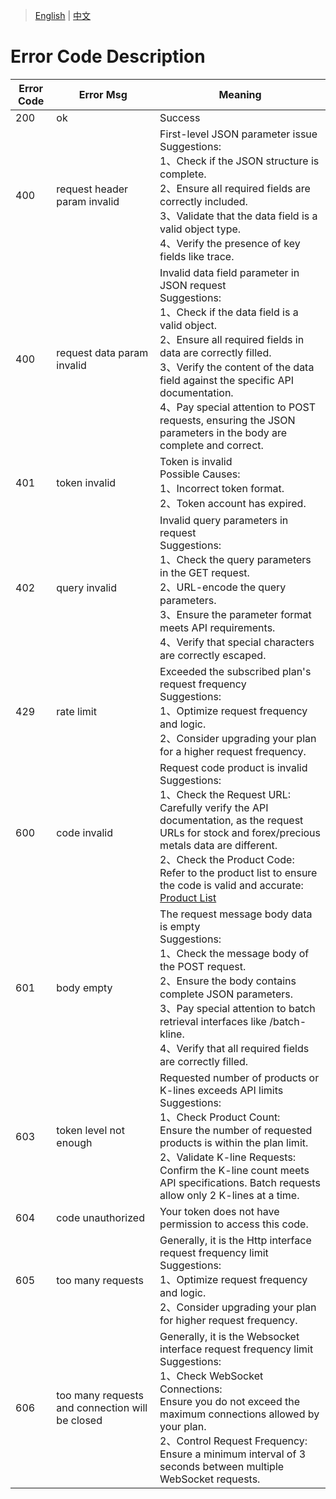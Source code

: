 > [English](./error_code_description.md) | [中文](./error_code_description_cn.md)

# Error Code Description

| Error Code | Error Msg                    | Meaning |
| ---------- | ---------------------------- | --------------------------------------------------------- |
| 200        | ok                           | Success |
| 400        | request header param invalid | First-level JSON parameter issue <br/> Suggestions:<br/>1、Check if the JSON structure is complete.<br/>2、Ensure all required fields are correctly included.<br/>3、Validate that the data field is a valid object type.<br/>4、Verify the presence of key fields like trace.|
| 400        | request data param invalid   | Invalid data field parameter in JSON request <br/>Suggestions: <br/>1、Check if the data field is a valid object.<br/>2、Ensure all required fields in data are correctly filled.<br/>3、Verify the content of the data field against the specific API documentation.<br/>4、Pay special attention to POST requests, ensuring the JSON parameters in the body are complete and correct. |
| 401        | token invalid                | Token is invalid<br/> Possible Causes:<br/>1、Incorrect token format.<br/>2、Token account has expired.|
| 402        | query invalid                | Invalid query parameters in request<br/>Suggestions:<br/>1、Check the query parameters in the GET request.<br/>2、URL-encode the query parameters.<br/>3、Ensure the parameter format meets API requirements.<br/>4、Verify that special characters are correctly escaped. |
| 429        | rate limit                   | Exceeded the subscribed plan's request frequency<br/>Suggestions:<br/>1、Optimize request frequency and logic.<br/>2、Consider upgrading your plan for a higher request frequency.|
| 600        | code invalid                 | Request code product is invalid <br/>Suggestions:<br/>1、Check the Request URL:<br/>Carefully verify the API documentation, as the request URLs for stock and forex/precious metals data are different.<br/>2、Check the Product Code:<br/>Refer to the product list to ensure the code is valid and accurate: [Product List](https://docs.google.com/spreadsheets/d/1avkeR1heZSj6gXIkDeBt8X3nv4EzJetw4yFuKjSDYtA/edit?gid=495387863#gid=495387863)|
| 601        | body empty                   | The request message body data is empty <br/>Suggestions:<br/>1、Check the message body of the POST request.<br/>2、Ensure the body contains complete JSON parameters.<br/>3、Pay special attention to batch retrieval interfaces like /batch-kline.<br/>4、Verify that all required fields are correctly filled.|
| 603        | token level not enough       | Requested number of products or K-lines exceeds API limits<br/>Suggestions:<br/>1、Check Product Count: <br/>Ensure the number of requested products is within the plan limit.<br/>2、Validate K-line Requests:<br/> Confirm the K-line count meets API specifications. Batch requests allow only 2 K-lines at a time.|
| 604        | code unauthorized            | Your token does not have permission to access this code.|
| 605        | too many requests            | Generally, it is the Http interface request frequency limit<br/>Suggestions:<br/>1、Optimize request frequency and logic.<br/>2、Consider upgrading your plan for higher request frequency. |
| 606        | too many requests and connection will be closed       | Generally, it is the Websocket interface request frequency limit<br/>Suggestions:<br/>1、Check WebSocket Connections:<br/>Ensure you do not exceed the maximum connections allowed by your plan.<br/>2、Control Request Frequency:<br/>Ensure a minimum interval of 3 seconds between multiple WebSocket requests.|
